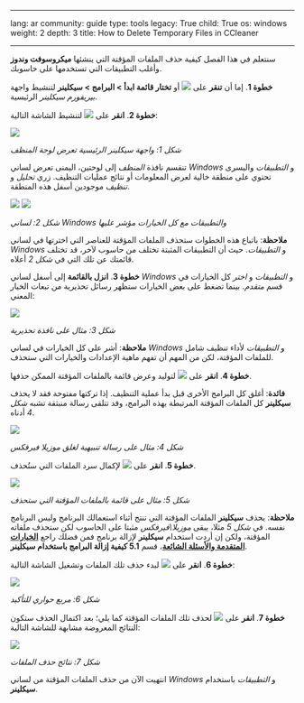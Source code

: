 

---

lang: ar
community: guide
type: tools
legacy: True
child: True
os: windows
weight: 2
depth: 3
title: How to Delete Temporary Files in CCleaner

---

سنتعلم في هذا الفصل كيفية حذف الملفات المؤقتة التي ينشئها **ميكروسوفت وندوز** وأغلب التطبيقات التي تستخدمها على حاسوبك.

**خطوة 1**. إما أن **تنقر** على ![](/sbox/screen/ccleaner-ar/20.png) أو **تختار قائمة ابدأ > البرامج > سيكلينر** لتنشيط واجهة *بيريفورم سيكلينر* الرئيسية.

**خطوة 2**. **انقر** على ![](/sbox/screen/ccleaner-ar/30.png) لتنشيط الشاشة التالية:

![](/sbox/screen/ccleaner-ar/31.png) 

*شكل 1: واجهة سيكلينر الرئيسية تعرض لوحة المنظف*

تنقسم نافذة *المنظف* إلى لوحتين، اليمنى تعرض لساني *Windows* و *التطبيقات* واليسرى تحتوي على منطقة خالية لعرض المعلومات أو نتائج عمليات التنظيف. زري *تحليل* و *تنظيف* موجودين أسفل هذه المنطقة.

![](/sbox/screen/ccleaner-ar/32.png) ![](/sbox/screen/ccleaner-ar/40.png)

*شكل 2: لساني Windows والتطبيقات مع كل الخيارات مؤشر عليها*

**ملاحظة**: باتباع هذه الخطوات ستحذف الملفات المؤقتة للعناصر التي اخترتها في لساني *Windows* و *التطبيقات*. حيث أن التطبيقات المثبتة تختلف من حاسوب لآخر، قد تختلف قائمتك عن تلك التي في *شكل 2* أعلاه.

**خطوة 3**. **انزل بالقائمة** إلى أسفل لساني *Windows* و *التطبيقات* و *اختر* كل الخيارات في قسم *متقدم*. بينما تضغط على بعض الخيارات ستظهر رسائل تحذيرية من تبعات الخيار المعني:

![](/sbox/screen/ccleaner-ar/44.png)

*شكل 3: مثال على نافذة تحذيرية*

**ملاحظة**: أشر على كل الخيارات في لساني *Windows* و *التطبيقات* لأداء تنظيف شامل للملفات المؤقتة، لكن من المهم أن تفهم ماهية الإعدادات والخيارات التي ستحذف.

**خطوة 4**. **انقر** على ![](/sbox/screen/ccleaner-ar/33.png) لتوليد وعرض قائمة بالملفات المؤقتة الممكن حذفها.

**فائدة**: أغلق كل البرامج الأخرى قبل بدأ عملية التنظيف. إذا تركتها مفتوحة فقد لا يحذف **سيكلينر** كل الملفات المؤقتة المرتبطة بهذه البرامج، وقد تتلقى رسالة منبثقة تشبه *شكل 4* أدناه.

![](/sbox/screen/ccleaner-ar/34.png)

*شكل 4: مثال على رسالة تنبيهية لغلق موزيلا فيرفكس*

**خطوة 5**. **انقر** على ![](/sbox/screen/ccleaner-ar/35.png) لإكمال سرد الملفات التي ستُحذف.

![](/sbox/screen/ccleaner-ar/36.png)

*شكل 5: مثال على قائمة بالملفات المؤقتة التي ستحذف*

**ملاحظة**: يحذف **سيكلينر** الملفات المؤقتة التي تنتج أثناء استعمالك البرنامج وليس البرنامج نفسه. في *شكل 5* مثلا، يبقى *موزيلا\فيرفكس* مثبتا على الحاسوب لكن ستحذف ملفاته المؤقتة، ولكن إن أردت استخدام **سيكلينر** لإزالة برنامج فمن فضلك راجع [**الخيارات المتقدمة والأسئلة الشائعة**](/ar/ccleaner_faq_ar)، قسم **5.1 كيفية إزالة البرامج باستخدام سيكلينر**.

**خطوة 6**. **انقر** على ![](/sbox/screen/ccleaner-ar/37.png) لبدء حذف تلك الملفات وتشغيل الشاشة التالية:

![](/sbox/screen/ccleaner-ar/38.png)

*شكل 6: مربع حواري للتأكيد*

**خطوة 7**. **انقر** على ![](/sbox/screen/ccleaner-ar/35.png) لحذف تلك الملفات المؤقتة كما يلي؛ بعد اكتمال الحذف ستكون النتائج المعروضة مشابهة للشاشة التالية:

![](/sbox/screen/ccleaner-ar/39.png)

*شكل 7: نتائج حذف الملفات*

انتهيت الآن من حذف الملفات المؤقتة من لساني *Windows* و *التطبيقات* باستخدام **سيكلينر**.

